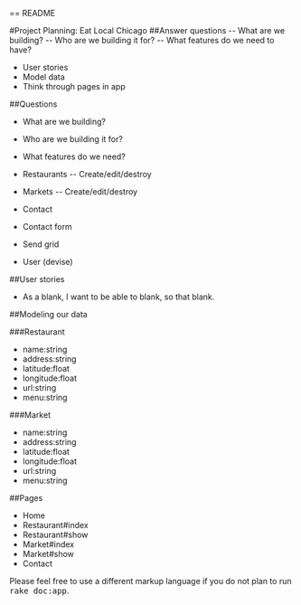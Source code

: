 == README

#Project Planning: Eat Local Chicago
##Answer questions
-- What are we building?
-- Who are we building it for?
-- What features do we need to have?
- User stories
- Model data
- Think through pages in app

##Questions

- What are we building? 
- Who are we building it for? 
- What features do we need? 

- Restaurants
-- Create/edit/destroy
- Markets
-- Create/edit/destroy
- Contact
- Contact form
- Send grid
- User (devise)

##User stories
- As a blank, I want to be able to blank, so that blank. 

##Modeling our data

###Restaurant
- name:string
- address:string
- latitude:float
- longitude:float
- url:string
- menu:string

###Market
- name:string
- address:string
- latitude:float
- longitude:float
- url:string
- menu:string

##Pages
- Home
- Restaurant#index
- Restaurant#show
- Market#index
- Market#show
- Contact


Please feel free to use a different markup language if you do not plan to run
<tt>rake doc:app</tt>.
